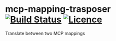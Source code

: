 # mcp-mapping-trasposer [![Build Status](https://travis-ci.org/nabijaczleweli/mcp-mapping-transposer.svg?branch=master)](https://travis-ci.org/nabijaczleweli/mcp-mapping-transposer) [![Licence](https://img.shields.io/badge/license-MIT-blue.svg?style=flat)](LICENSE)
Translate between two MCP mappings
